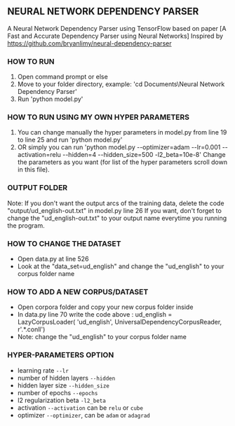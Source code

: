 ## NEURAL NETWORK DEPENDENCY PARSER
A Neural Network Dependency Parser using TensorFlow based on paper [A Fast and Accurate Dependency Parser using Neural Networks]
Inspired by https://github.com/bryanlimy/neural-dependency-parser

### HOW TO RUN
1. Open command prompt or else
2. Move to your folder directory, example: 'cd Documents\Neural Network Dependency Parser'
3. Run 'python model.py'

### HOW TO RUN USING MY OWN HYPER PARAMETERS
1. You can change manually the hyper parameters in model.py from line 19 to line 25 and run 'python model.py'
2. OR simply you can run 'python model.py --optimizer=adam --lr=0.001 --activation=relu --hidden=4 --hidden_size=500 -l2_beta=10e-8'
   Change the parameters as you want (for list of the hyper parameters scroll down in this file).

### OUTPUT FOLDER
Note: If you don't want the output arcs of the training data, delete the code "output/ud_english-out.txt" in model.py line 26
      If you want, don't forget to change the "ud_english-out.txt" to your output name everytime you running the program.

### HOW TO CHANGE THE DATASET
- Open data.py at line 526
- Look at the "data_set=ud_english" and change the "ud_english" to your corpus folder name

### HOW TO ADD A NEW CORPUS/DATASET
- Open corpora folder and copy your new corpus folder inside
- In data.py line 70 write the code above :
  ud_english = LazyCorpusLoader(
  'ud_english', UniversalDependencyCorpusReader, r'.*\.conll')
- Note: change the "ud_english" to your corpus folder name

### HYPER-PARAMETERS OPTION
- learning rate `--lr`
- number of hidden layers `--hidden`
- hidden layer size `--hidden_size`
- number of epochs `--epochs`
- l2 regularization beta `-l2_beta`
- activation `--activation` can be `relu` or `cube`
- optimizer `--optimizer`, can be `adam` or `adagrad`
